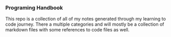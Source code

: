 ### Programing Handbook

This repo is a collection of all of my notes generated through my learning to code journey. There a multiple categories and will mostly be a collection of markdown files with some references to code files as well. 